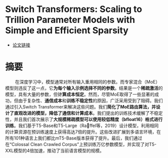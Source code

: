 # Switch Transformers: Scaling to Trillion Parameter Models with Simple and Efficient Sparsity
- [论文链接](https://arxiv.org/pdf/2101.03961)

# 摘要
&nbsp;&nbsp;&nbsp;&nbsp;&nbsp;&nbsp;&nbsp;&nbsp;在深度学习中，模型通常对所有输入重用相同的参数。而专家混合（MoE）模型则违反了这一点，它**为每个输入示例选择不同的参数**。结果是一个**稀疏激活**的模型，具有大量的参数，但**计算成本恒定**。然而，尽管MoE取得了一些显著的成功，但由于复杂性、**通信成本**和**训练不稳定性**的原因，广泛采用受到了阻碍。我们通过引入Switch Transformer来解决这些问题。我们**简化了MoE路由算法，并设计了直观改进的模型，降低了通信和计算成本**。我们提出的训练技术缓解了不稳定性，并且我们首次展示了**大规模稀疏模型可以使用较低精度（bfloat16）格式进行训练**。我们基于T5-Base和T5-Large（Raffel等，2019）设计模型，利用相同的计算资源在预训练速度上获得高达7倍的提升。这些改进扩展到多语言环境，在所有101种语言上我们都比mT5-Base版本获得了提升。最后，我们通过在“Colossal Clean Crawled Corpus”上预训练万亿参数模型，并实现了对T5-XXL模型的4倍加速，推动了当前语言模型的规模。<br>

